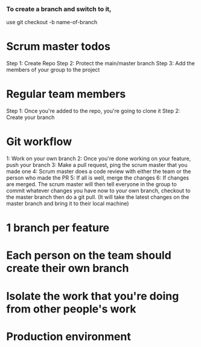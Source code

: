 ### To create a branch and switch to it, 
use git checkout -b name-of-branch 
# Scrum master todos
Step 1: Create Repo
Step 2: Protect the main/master branch
Step 3: Add the members of your group to the project

# Regular team members
Step 1: Once you're added to the repo, you're going to clone it
Step 2: Create your branch

# Git workflow
1: Work on your own branch
2: Once you're done working on your feature, push your branch
3: Make a pull request, ping the scrum master that you made one
4: Scrum master does a code review with either the team or the person who made the PR
5: If all is well, merge the changes
6: If changes are merged. The scrum master will then tell everyone in the group
 to commit whatever changes you have now to your own branch, checkout to the master branch
 then do a git pull.
(It will take the latest changes on the master branch and bring it to their local machine)
# 1 branch per feature
# Each person on the team should create their own branch
# Isolate the work that you're doing from other people's work
# Production environment

